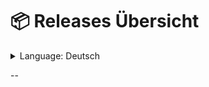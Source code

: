 # 📦 **Releases Übersicht**
<details>
  <summary>Language: Deutsch</summary>

[🇬🇧 **English**]()
[🇩🇪 **Deutsch**]()

</details>

--
